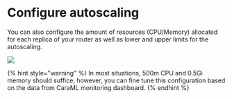 # Configure autoscaling

You can also configure the amount of resources (CPU/Memory) allocated for each replica of your router as well as lower and upper limits for the autoscaling.

![](../../../.gitbook/assets/create\_router\_resources.png)

{% hint style="warning" %}
In most situations, 500m CPU and 0.5Gi memory should suffice, however, you can fine tune this configuration based on the data from CaraML monitoring dashboard.
{% endhint %}
